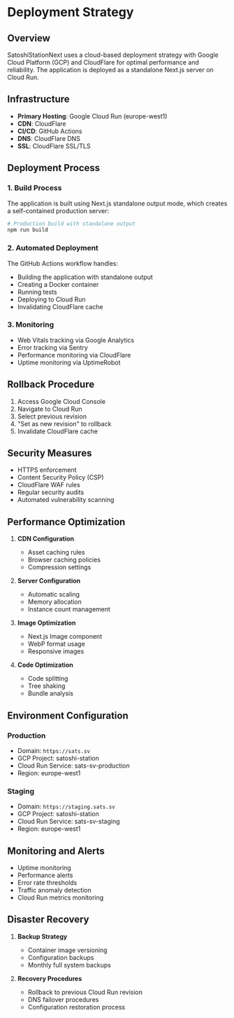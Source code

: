 # Deployment Strategy

## Overview

SatoshiStationNext uses a cloud-based deployment strategy with Google Cloud Platform (GCP) and CloudFlare for optimal performance and reliability. The application is deployed as a standalone Next.js server on Cloud Run.

## Infrastructure

- **Primary Hosting**: Google Cloud Run (europe-west1)
- **CDN**: CloudFlare
- **CI/CD**: GitHub Actions
- **DNS**: CloudFlare DNS
- **SSL**: CloudFlare SSL/TLS

## Deployment Process

### 1. Build Process

The application is built using Next.js standalone output mode, which creates a self-contained production server:

```bash
# Production build with standalone output
npm run build
```

### 2. Automated Deployment

The GitHub Actions workflow handles:

- Building the application with standalone output
- Creating a Docker container
- Running tests
- Deploying to Cloud Run
- Invalidating CloudFlare cache

### 3. Monitoring

- Web Vitals tracking via Google Analytics
- Error tracking via Sentry
- Performance monitoring via CloudFlare
- Uptime monitoring via UptimeRobot

## Rollback Procedure

1. Access Google Cloud Console
2. Navigate to Cloud Run
3. Select previous revision
4. "Set as new revision" to rollback
5. Invalidate CloudFlare cache

## Security Measures

- HTTPS enforcement
- Content Security Policy (CSP)
- CloudFlare WAF rules
- Regular security audits
- Automated vulnerability scanning

## Performance Optimization

1. **CDN Configuration**

   - Asset caching rules
   - Browser caching policies
   - Compression settings

2. **Server Configuration**

   - Automatic scaling
   - Memory allocation
   - Instance count management

3. **Image Optimization**

   - Next.js Image component
   - WebP format usage
   - Responsive images

4. **Code Optimization**
   - Code splitting
   - Tree shaking
   - Bundle analysis

## Environment Configuration

### Production

- Domain: `https://sats.sv`
- GCP Project: satoshi-station
- Cloud Run Service: sats-sv-production
- Region: europe-west1

### Staging

- Domain: `https://staging.sats.sv`
- GCP Project: satoshi-station
- Cloud Run Service: sats-sv-staging
- Region: europe-west1

## Monitoring and Alerts

- Uptime monitoring
- Performance alerts
- Error rate thresholds
- Traffic anomaly detection
- Cloud Run metrics monitoring

## Disaster Recovery

1. **Backup Strategy**

   - Container image versioning
   - Configuration backups
   - Monthly full system backups

2. **Recovery Procedures**
   - Rollback to previous Cloud Run revision
   - DNS failover procedures
   - Configuration restoration process
